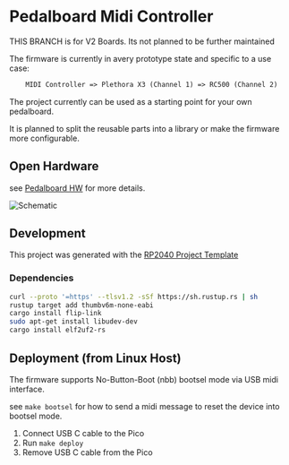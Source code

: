 # Pedalboard Midi Controller

THIS BRANCH is for V2 Boards. Its not planned to be further maintained

The firmware is currently in avery prototype state and specific to a use case:

```txt
    MIDI Controller => Plethora X3 (Channel 1) => RC500 (Channel 2)
```

The project currently can be used as a starting point for your own pedalboard.

It is planned to split the reusable parts into a library or make the firmware
more configurable.

## Open Hardware

see [Pedalboard HW](https://github.com/pedalboard/pedalboard-hw) for more details.

![Schematic](https://pedalboard.github.io/pedalboard-hw-site/v2.0.0/Schematic/pedalboard-hw-MIDI.svg)

## Development

This project was generated with the [RP2040 Project Template](https://github.com/rp-rs/rp2040-project-template)

### Dependencies

```bash
curl --proto '=https' --tlsv1.2 -sSf https://sh.rustup.rs | sh
rustup target add thumbv6m-none-eabi
cargo install flip-link
sudo apt-get install libudev-dev
cargo install elf2uf2-rs
```

## Deployment (from Linux Host)

The firmware supports No-Button-Boot (nbb) bootsel mode via USB midi interface.

see `make bootsel` for how to send a midi message to reset the device into
bootsel mode.

1. Connect USB C cable to the Pico
2. Run `make deploy`
3. Remove USB C cable from the Pico
